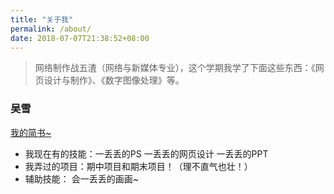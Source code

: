 ```yaml
---
title: "关于我"
permalink: /about/
date: 2018-07-07T21:38:52+08:00
---
```

 
> 网络制作战五渣（网络与新媒体专业），这个学期我学了下面这些东西：《网页设计与制作》、《数字图像处理》等。
 	
### 吴雪
 	
[我的简书~](https://www.jianshu.com/u/c5abbe4dfe27)
 	
- 我现在有的技能：一丢丢的PS 一丢丢的网页设计 一丢丢的PPT
- 我弄过的项目：期中项目和期末项目！（理不直气也壮！）
- 辅助技能： 会一丢丢的画画~
 	